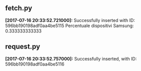 ## fetch.py
 
**[2017-07-16 20:33:52.721000]:** Successfully inserted with ID: 596bb190198adf0aa4be5115
Percentuale dispositivi Samsung: 0.333333333333
 
## request.py
 
**[2017-07-16 20:33:52.757000]:** Successfully inserted, with ID: 596bb190198adf0aa4be5116
 

